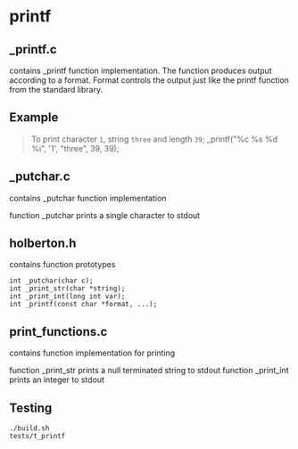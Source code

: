 # printf

## _printf.c
contains _printf function implementation. The function produces output according to a format. Format controls the output just like the printf function from the standard library.

## Example
> To print character `1`, string `three` and length `39`;
> _printf("%c %s %d %i", '1', "three", 39, 39);

## _putchar.c
contains _putchar function implementation

function _putchar prints a single character to stdout

## holberton.h
contains function prototypes

	int _putchar(char c);
	int _print_str(char *string);
	int _print_int(long int var);
	int _printf(const char *format, ...);


## print_functions.c
contains function implementation for printing

function _print_str prints a null terminated string to stdout
function _print_int prints an integer to stdout



## Testing
	./build.sh
	tests/t_printf



